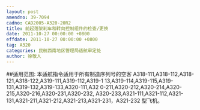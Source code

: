 ```yaml
---
layout: post
amendno: 39-7094
cadno: CAD2005-A320-20R2
title: 前起落架刹车和转向控制组件的检查/更换
date: 2011-10-27 00:00:00 +0800
effdate: 2011-10-27 00:00:00 +0800
tag: A320
categories: 民航西南地区管理局适航审定处
author: 徐敬人
---
```


##适用范围:
本适航指令适用于所有制造序列号的空客 A318-111,A318-112,A318-121,A318-122,A319-111,A319-112,A319-1 13,A319-114,A319-115,A319-131,A319-132,A319-133,A320-111,A32 0-211,A320-212,A320-214,A320-215,A320-216,A320-231,A320-232, A320-233,A321-111,A321-112,A321-131,A321-211,A321-212,A321-213,A321-231，A321-232 型飞机。

